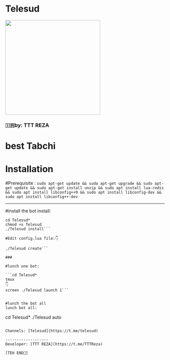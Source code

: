 # **Telesud** #

<div align="Telesud"><a href="https://t.me/Telesud"><img src="http://s8.picofile.com/file/8338203342/IMG_20180821_214915_429.jpg" width="300"></a></div>

### 🇮🇷by: TTT REZA

# best Tabchi

# Installation

#Prerequisite :
```sudo apt-get update && sudo apt-get upgrade && sudo apt-get update && sudo apt-get install unzip && sudo apt install lua-redis && sudo apt install libconfig++9 && sudo apt install libconfig-dev && sudo apt install libconfig++-dev```
                  
---------------------------------
#install the bot
install:
```git clone https://github.com/Telesud/TelesudTab
cd Telesud*
chmod +x Telesud
./Telesud install```

#Edit config.lua file:👇

./Telesud create```

###

#lunch one bot:

```cd Telesud*
tmux
👇
screen ./Telesud launch 1```


#lunch the bot all
lunch bot all:
```
cd Telesud*
./Telesud auto
```

Channels: [Telesud](https://t.me/telesud)

-------------------
Developer: [TTT REZA](https://t.me/TTTReza)

[TEH END🤘]
